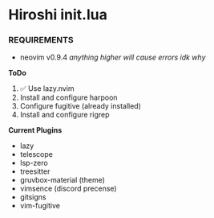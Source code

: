 # Hiroshi init.lua

### REQUIREMENTS
- neovim v0.9.4 _anything higher will cause errors idk why_


**ToDo**

1. ✅ Use lazy.nvim
2. Install and configure harpoon
3. Configure fugitive (already installed)
4. Install and configure rigrep


**Current Plugins**
- lazy
- telescope
- lsp-zero
- treesitter
- gruvbox-material (theme)
- vimsence (discord precense)
- gitsigns
- vim-fugitive
